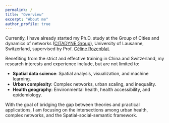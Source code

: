```yaml
---
permalink: /
title: "Overview"
excerpt: "About me"
author_profile: true
---
```


Currently, I have already started my Ph.D. study at the Group of Cities and dynamics of networks ([CITADYNE Group](https://wp.unil.ch/citadyne-news/)), University of Lausanne, Switzerland, supervised by Prof. [Céline Rozenblat](https://applicationspub.unil.ch/interpub/noauth/php/Un/UnPers.php?PerNum=1048878&LanCode=8). 

Benefiting from the strict and effective training in China and Switzerland, my research interests and experience include, but are not limited to:
* **Spatial data science**: Spatial analysis, visualization, and machine learning.
* **Urban complexity**: Complex networks, urban scaling, and inequality.
* **Health geography**: Environmental health, health accessibility, and epidemiology.

With the goal of bridging the gap between theories and practical applications, I am focusing on the intersections among urban health, complex networks, and the Spatial-social-semantic framework.

